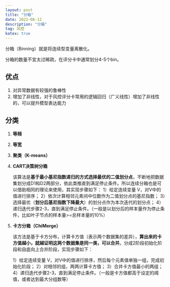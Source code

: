 ```yaml
---
layout: post
title: "分箱"
date: 2022-06-12
description: "分箱"
tag: 风控
katex: true
---
```


分箱（Binning）就是将连续型变量离散化。

分箱的数量不宜太过稀疏，在评分卡中通常划分4-5个bin。

## 优点

1. 对异常数据有较强的鲁棒性
2. 增加了非线性，对于风控评分卡常用的逻辑回归（广义线性）增加了非线性的，可以提升模型表达能力

## 分类

1. **等频**

2. **等宽**

3. **聚类（K-means）**

4. **CART决策树分箱**

   该算法是**基于最小基尼指数递归的方式选择最优的二值划分点**，不断地把数据集划分成D1和D2两部分，依此类推直到满足停止条件。所以连续分箱也是可以借助相同的理论来使用，其实现步骤如下：
   1）给定连续变量 V，对V中的值进行排序；
   2）依次计算相邻元素间中位数作为二值划分点的基尼指数；
   3）选择最优（**划分后基尼指数下降最大**）的划分点作为本次迭代的划分点；
   4）递归迭代步骤2-3，直到满足停止条件。（一般是以划分后的样本量作为停止条件，比如叶子节点的样本量>=总样本量的10%）

5. **卡方分箱（ChiMerge）**

   该方法是基于卡方分布，计算卡方值（表示两个数据集的差异），**算出来的卡方值越小，就越证明这两个数据集是同一类，可以合并**。分成2阶段初始化阶段和自底向上合并阶段，实现步骤如下：

   1）给定连续变量 V，对V中的值进行排序，然后每个元素值单独一组，完成初始化阶段；
   2）对相邻的组，两两计算卡方值；
   3）合并卡方值最小的两组；
   4）递归迭代步骤2-3，直到满足停止条件。（一般是卡方值都高于设定的阈值，或者达到最大分组数等）

   

   